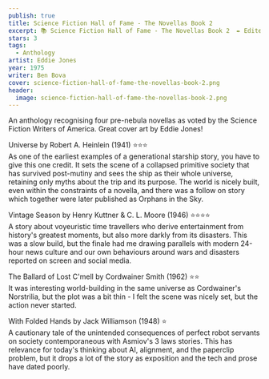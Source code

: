 ```yaml
---
publish: true
title: Science Fiction Hall of Fame - The Novellas Book 2
excerpt: 📚 Science Fiction Hall of Fame - The Novellas Book 2  ✒️ Edited by Ben Bova (1975) ✨ 3/5  🛸 Anthology  🖌️ Eddie Jones
stars: 3
tags:
  - Anthology
artist: Eddie Jones
year: 1975
writer: Ben Bova
cover: science-fiction-hall-of-fame-the-novellas-book-2.png
header:
  image: science-fiction-hall-of-fame-the-novellas-book-2.png
---
```

An anthology recognising four pre-nebula novellas as voted by the Science Fiction Writers of America. Great cover art by Eddie Jones!  
  
Universe by Robert A. Heinlein (1941) ⭐️⭐️⭐️  
As one of the earliest examples of a generational starship story, you have to give this one credit. It sets the scene of a collapsed primitive society that has survived post-mutiny and sees the ship as their whole universe, retaining only myths about the trip and its purpose. The world is nicely built, even within the constraints of a novella, and there was a follow on story which together were later published as Orphans in the Sky.  
  
Vintage Season by Henry Kuttner & C. L. Moore (1946) ⭐️⭐️⭐️⭐️  
A story about voyeuristic time travellers who derive entertainment from history's greatest moments, but also more darkly from its disasters. This was a slow build, but the finale had me drawing parallels with modern 24-hour news culture and our own behaviours around wars and disasters reported on screen and social media.  
  
The Ballard of Lost C'mell by Cordwainer Smith (1962) ⭐️⭐️  
It was interesting world-building in the same universe as Cordwainer's Norstrilia, but the plot was a bit thin - I felt the scene was nicely set, but the action never started.  
  
With Folded Hands by Jack Williamson (1948) ⭐️  
A cautionary tale of the unintended consequences of perfect robot servants on society contemporaneous with Asmiov's 3 laws stories. This has relevance for today's thinking about AI, alignment, and the paperclip problem, but it drops a lot of the story as exposition and the tech and prose have dated poorly.